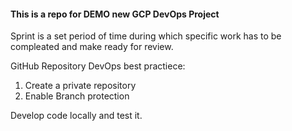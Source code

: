 #### This is a repo for DEMO new GCP DevOps Project ####

Sprint is a set period of time during which specific work has to be compleated and make ready for review.

GitHub Repository DevOps best practiece:
1. Create a private repository
2. Enable Branch protection

Develop code locally and test it.
